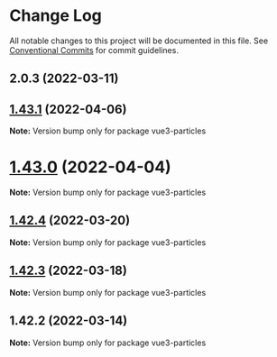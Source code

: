 # Change Log

All notable changes to this project will be documented in this file.
See [Conventional Commits](https://conventionalcommits.org) for commit guidelines.

## 2.0.3 (2022-03-11)
## [1.43.1](https://github.com/matteobruni/tsparticles/compare/vue3-particles@1.43.0...vue3-particles@1.43.1) (2022-04-06)

**Note:** Version bump only for package vue3-particles





# [1.43.0](https://github.com/matteobruni/tsparticles/compare/vue3-particles@1.42.4...vue3-particles@1.43.0) (2022-04-04)

**Note:** Version bump only for package vue3-particles





## [1.42.4](https://github.com/matteobruni/tsparticles/compare/vue3-particles@1.42.3...vue3-particles@1.42.4) (2022-03-20)

**Note:** Version bump only for package vue3-particles





## [1.42.3](https://github.com/matteobruni/tsparticles/compare/vue3-particles@1.42.2...vue3-particles@1.42.3) (2022-03-18)

**Note:** Version bump only for package vue3-particles





## 1.42.2 (2022-03-14)

**Note:** Version bump only for package vue3-particles
